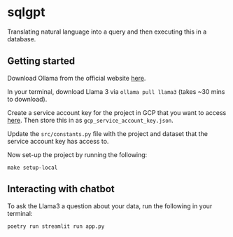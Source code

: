 # sqlgpt
Translating natural language into a query and then executing this in a database.

## Getting started
Download Ollama from the official website [here](https://ollama.com/download).

In your terminal, download Llama 3 via `ollama pull llama3` (takes ~30 mins to download).

Create a service account key for the project in GCP that you want to access [here](https://cloud.google.com/iam/docs/keys-create-delete). Then store this in as `gcp_service_account_key.json`.

Update the `src/constants.py` file with the project and dataset that the service account key has access to.

Now set-up the project by running the following:
```commandline
make setup-local
```

## Interacting with chatbot
To ask the Llama3 a question about your data, run the following in your terminal:
```commandline
poetry run streamlit run app.py
```
